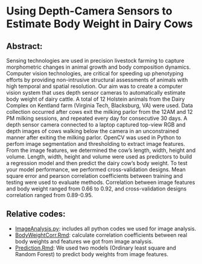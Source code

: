 # Using Depth-Camera Sensors to Estimate Body Weight in Dairy Cows

## Abstract:
Sensing technologies are used in precision livestock farming to capture morphometric changes in animal growth and body composition dynamics. Computer vision technologies, are critical for speeding up phenotyping efforts by providing non-intrusive structural assessments of animals with high temporal and spatial resolution. Our aim was to create a computer vision system that uses depth sensor cameras to automatically estimate body weight of dairy cattle. A total of 12 Holstein animals from the Dairy Complex on Kentland farm (Virginia Tech, Blacksburg, VA) were used. Data collection occurred after cows exit the milking parlor from the 12AM and 12 PM milking sessions, and repeated every day for consecutive 30 days. A depth sensor camera connected to a laptop captured top-view RGB and depth images of cows walking below the camera in an unconstrained manner after exiting the milking parlor. OpenCV was used in Python to perfom image segmentation and thresholding to extract image features. From the image features, we determined the cow’s length, width, height and volume. Length, width, height and volume were used as predictors to build a regression model and then predict the dairy cow’s body weight. To test your model performance, we performed cross-validation designs. Mean square error and pearson correlation coefficients between training and testing were used to evaluate methods. Correlation between image features and body weight ranged from 0.66 to 0.92, and cross-validation designs correlation ranged from 0.89-0.95.

## Relative codes:
- [ImageAnalysis.py](https://github.com/yebigithub/CV_CowBW/blob/main/ImageAnalysis.py): includes all python codes we used for image analysis.
- [BodyWeightCorr.Rmd](BodyWeightCorr.Rmd): calculate correlation coefficients between real body weights and features we got from image analysis.
- [Prediction.Rmd](https://github.com/yebigithub/CV_CowBW/blob/main/Prediction.Rmd): We used two models (Ordinary least square and Random Forest) to predict body weights from image features.
